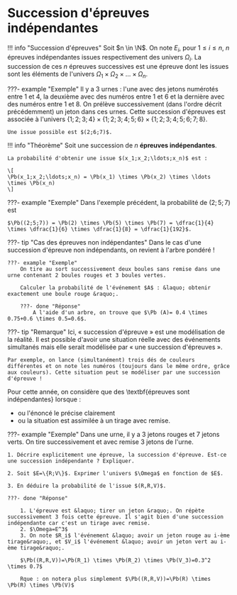 # Succession d'épreuves indépendantes

!!! info "Succession d'épreuves"
    Soit $n \in \N$. On note $E_i$, pour $1\leq i \leq n$, $n$ épreuves indépendantes issues respectivement des univers $\Omega_i$. La succession de ces $n$ épreuves successives est une épreuve dont les issues sont les éléments de l'univers $\Omega_1 \times \Omega_2 \times \ldots \times \Omega_n$.

???- example "Exemple"
    Il y a 3 urnes : l'une avec des jetons numérotés entre 1 et 4, la deuxième avec des numéros entre 1 et 6 et la dernière avec des numéros entre 1 et 8. On prélève successivement (dans l'ordre décrit précédemment) un jeton dans ces urnes. Cette succession d'épreuves est associée à l'univers $\{1;2;3;4\} \times \{1;2;3;4;5;6 \} \times \{1;2;3;4;5;6;7;8\}$.
    
    Une issue possible est $(2;6;7)$.

!!! info "Théorème"
    Soit une succession de $n$ **épreuves indépendantes**.

    La probabilité d'obtenir une issue $(x_1;x_2;\ldots;x_n)$ est :

    \[
    \Pb(x_1;x_2;\ldots;x_n) = \Pb(x_1) \times \Pb(x_2) \times \ldots \times \Pb(x_n)
    \]

???- example "Exemple"
    Dans l'exemple précédent, la probabilité de $(2;5;7)$ est 
    
    $\Pb((2;5;7)) = \Pb(2) \times \Pb(5) \times \Pb(7) = \dfrac{1}{4} \times \dfrac{1}{6} \times \dfrac{1}{8} = \dfrac{1}{192}$.

???- tip "Cas des épreuves non indépendantes"
    Dans le cas d'une succession d'épreuve non indépendants, on revient à l'arbre pondéré !

    ???- example "Exemple"
        On tire au sort successivement deux boules sans remise dans une urne contenant 2 boules rouges et 3 boules vertes.
        
        Calculer la probabilité de l'événement $A$ : &laquo; obtenir exactement une boule rouge &raquo;.

        ???- done "Réponse"
            A l'aide d'un arbre, on trouve que $\Pb (A)= 0.4 \times 0.75+0.6 \times 0.5=0.6$.

???- tip "Remarque"
    Ici,  &laquo; succession d'épreuve &raquo; est une modélisation de la réalité. Il est possible d'avoir une situation réelle avec des événements simultanés mais elle serait modélisée par &laquo; une succession d'épreuves &raquo;.

    Par exemple, on lance (simultanément) trois dés de couleurs différentes et on note les numéros (toujours dans le même ordre, grâce aux couleurs). Cette situation peut se modéliser par une succession d'épreuve !

Pour cette année, on considère que des \textbf{épreuves sont indépendantes} lorsque :

- ou l'énoncé le précise clairement
- ou la situation est assimilée à un tirage avec remise.

???- example "Exemple"
    Dans une urne, il y  a 3 jetons rouges et 7 jetons verts. On tire successivement et avec remise 3 jetons de l'urne.
    
    1. Décrire explicitement une épreuve, la succession d'épreuve. Est-ce une succession indépendante ? Expliquer.

    2. Soit $E=\{R;V\}$. Exprimer l'univers $\Omega$ en fonction de $E$.
    
    3. En déduire la probabilité de l'issue $(R,R,V)$.

    ???- done "Réponse"
    
        1. L'épreuve est &laquo; tirer un jeton &raquo;. On répète successivement 3 fois cette épreuve. Il s'agit bien d'une succession indépendante car c'est un tirage avec remise.
        2. $\Omega=E^3$
        3. On note $R_i$ l'événement &laquo; avoir un jeton rouge au i-ème tirage&raquo;, et $V_i$ l'événement &laquo; avoir un jeton vert au i-ème tirage&raquo;.
        
        $\Pb((R,R,V))=\Pb(R_1) \times \Pb(R_2) \times \Pb(V_3)=0.3^2 \times 0.7$
        
        Rque : on notera plus simplement $\Pb((R,R,V))=\Pb(R) \times \Pb(R) \times \Pb(V)$
